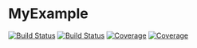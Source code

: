 # MyExample

[![Build Status](https://travis-ci.com/kartikeu/MyExample.jl.svg?branch=master)](https://travis-ci.com/kartikeu/MyExample.jl)
[![Build Status](https://ci.appveyor.com/api/projects/status/github/kartikeu/MyExample.jl?svg=true)](https://ci.appveyor.com/project/kartikeu/MyExample-jl)
[![Coverage](https://codecov.io/gh/kartikeu/MyExample.jl/branch/master/graph/badge.svg)](https://codecov.io/gh/kartikeu/MyExample.jl)
[![Coverage](https://coveralls.io/repos/github/kartikeu/MyExample.jl/badge.svg?branch=master)](https://coveralls.io/github/kartikeu/MyExample.jl?branch=master)
